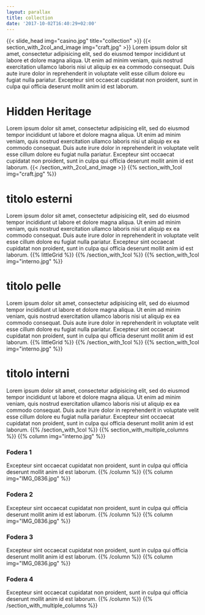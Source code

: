 ```yaml
---
layout: parallax
title: collection
date: '2017-10-02T16:40:29+02:00'
---
```

{{< slide_head img="casino.jpg" title="collection" >}}
{{< section_with_2col_and_image img="craft.jpg" >}}
Lorem ipsum dolor sit amet, consectetur adipisicing elit, sed do eiusmod tempor incididunt ut labore et dolore magna aliqua. Ut enim ad minim veniam, quis nostrud exercitation ullamco laboris nisi ut aliquip ex ea commodo consequat. Duis aute irure dolor in reprehenderit in voluptate velit esse cillum dolore eu fugiat nulla pariatur. Excepteur sint occaecat cupidatat non proident, sunt in culpa qui officia deserunt mollit anim id est laborum.

# Hidden Heritage

Lorem ipsum dolor sit amet, consectetur adipisicing elit, sed do eiusmod tempor incididunt ut labore et dolore magna aliqua. Ut enim ad minim veniam, quis nostrud exercitation ullamco laboris nisi ut aliquip ex ea commodo consequat. Duis aute irure dolor in reprehenderit in voluptate velit esse cillum dolore eu fugiat nulla pariatur. Excepteur sint occaecat cupidatat non proident, sunt in culpa qui officia deserunt mollit anim id est laborum.
{{< /section_with_2col_and_image >}}
{{% section_with_1col img="craft.jpg" %}}

# titolo esterni

Lorem ipsum dolor sit amet, consectetur adipisicing elit, sed do eiusmod tempor incididunt ut labore et dolore magna aliqua. Ut enim ad minim veniam, quis nostrud exercitation ullamco laboris nisi ut aliquip ex ea commodo consequat. Duis aute irure dolor in reprehenderit in voluptate velit esse cillum dolore eu fugiat nulla pariatur. Excepteur sint occaecat cupidatat non proident, sunt in culpa qui officia deserunt mollit anim id est laborum.
{{% littleGrid %}}
{{% /section_with_1col %}}
{{% section_with_1col img="interno.jpg" %}}

# titolo pelle

Lorem ipsum dolor sit amet, consectetur adipisicing elit, sed do eiusmod tempor incididunt ut labore et dolore magna aliqua. Ut enim ad minim veniam, quis nostrud exercitation ullamco laboris nisi ut aliquip ex ea commodo consequat. Duis aute irure dolor in reprehenderit in voluptate velit esse cillum dolore eu fugiat nulla pariatur. Excepteur sint occaecat cupidatat non proident, sunt in culpa qui officia deserunt mollit anim id est laborum.
{{% littleGrid %}}
{{% /section_with_1col %}}
{{% section_with_1col img="interno.jpg" %}}

# titolo interni

Lorem ipsum dolor sit amet, consectetur adipisicing elit, sed do eiusmod tempor incididunt ut labore et dolore magna aliqua. Ut enim ad minim veniam, quis nostrud exercitation ullamco laboris nisi ut aliquip ex ea commodo consequat. Duis aute irure dolor in reprehenderit in voluptate velit esse cillum dolore eu fugiat nulla pariatur. Excepteur sint occaecat cupidatat non proident, sunt in culpa qui officia deserunt mollit anim id est laborum.
{{% /section_with_1col %}}
{{% section_with_multiple_columns %}}
{{% column img="interno.jpg" %}}

### Fodera 1

Excepteur sint occaecat cupidatat non proident, sunt in culpa qui officia deserunt mollit anim id est laborum.
{{% /column %}}
{{% column img="IMG_0836.jpg" %}}

### Fodera 2

Excepteur sint occaecat cupidatat non proident, sunt in culpa qui officia deserunt mollit anim id est laborum.
{{% /column %}}
{{% column img="IMG_0836.jpg" %}}

### Fodera 3

Excepteur sint occaecat cupidatat non proident, sunt in culpa qui officia deserunt mollit anim id est laborum.
{{% /column %}}
{{% column img="IMG_0836.jpg" %}}

### Fodera 4

Excepteur sint occaecat cupidatat non proident, sunt in culpa qui officia deserunt mollit anim id est laborum.
{{% /column %}}
{{% /section_with_multiple_columns %}}
